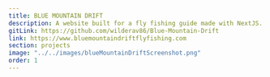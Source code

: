 ```yaml
---
title: BLUE MOUNTAIN DRIFT
description: A website built for a fly fishing guide made with NextJS. It features a gallery with the client's instagram posts that updates automatically using Zapier. CSS modules were used to keep styling scoped and organized.
gitLink: https://github.com/wilderav86/Blue-Mountain-Drift
link: https://www.bluemountaindriftflyfishing.com
section: projects
image: "../../images/blueMountainDriftScreenshot.png"
order: 1
---
```


